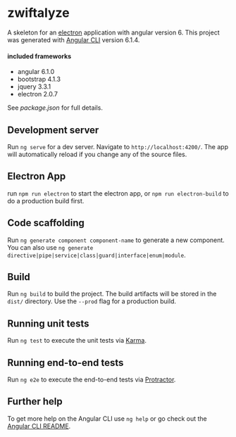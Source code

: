 # zwiftalyze

A skeleton for an [electron](https://github.com/electron/electron) application with angular version 6. This project was generated with [Angular CLI](https://github.com/angular/angular-cli) version 6.1.4.

#### included frameworks
* angular 6.1.0
* bootstrap 4.1.3
* jquery 3.3.1
* electron 2.0.7

See *package.json* for full details.

## Development server

Run `ng serve` for a dev server. Navigate to `http://localhost:4200/`. The app will automatically reload if you change any of the source files.

## Electron App

run `npm run electron` to start the electron app, or `npm run electron-build` to do a production build first.

## Code scaffolding

Run `ng generate component component-name` to generate a new component. You can also use `ng generate directive|pipe|service|class|guard|interface|enum|module`.

## Build

Run `ng build` to build the project. The build artifacts will be stored in the `dist/` directory. Use the `--prod` flag for a production build.

## Running unit tests

Run `ng test` to execute the unit tests via [Karma](https://karma-runner.github.io).

## Running end-to-end tests

Run `ng e2e` to execute the end-to-end tests via [Protractor](http://www.protractortest.org/).

## Further help

To get more help on the Angular CLI use `ng help` or go check out the [Angular CLI README](https://github.com/angular/angular-cli/blob/master/README.md).
